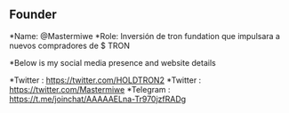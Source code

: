 ## Founder

*Name: @Mastermiwe
*Role: Inversión de tron fundation que impulsara a nuevos compradores de $ TRON

*Below is my social media presence and website details

*Twitter : https://twitter.com/HOLDTRON2
*Twitter : https://twitter.com/Mastermiwe
*Telegram : https://t.me/joinchat/AAAAAELna-Tr970jzfRADg


